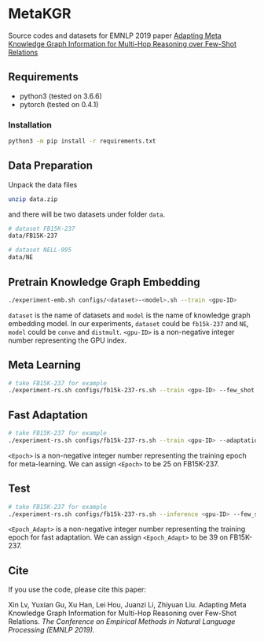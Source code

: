 # MetaKGR

Source codes and datasets for EMNLP 2019 paper [Adapting Meta Knowledge Graph Information for Multi-Hop Reasoning over Few-Shot Relations](https://arxiv.org/pdf/1908.11513.pdf)

## Requirements

- python3 (tested on 3.6.6)
- pytorch (tested on 0.4.1)

### Installation

``` bash
python3 -m pip install -r requirements.txt
```

## Data Preparation

Unpack the data files

``` bash
unzip data.zip
```

and there will be two datasets under folder `data`.

``` bash
# dataset FB15K-237
data/FB15K-237

# dataset NELL-995
data/NE
```

## Pretrain Knowledge Graph Embedding

``` bash
./experiment-emb.sh configs/<dataset>-<model>.sh --train <gpu-ID>
```

`dataset` is the name of datasets and `model` is the name of knowledge graph embedding model. In our experiments, `dataset` could be `fb15k-237` and `NE`, `model` could be `conve` and `distmult`. `<gpu-ID>` is a non-negative integer number representing the GPU index.

## Meta Learning

``` bash
# take FB15K-237 for example
./experiment-rs.sh configs/fb15k-237-rs.sh --train <gpu-ID> --few_shot
```

## Fast Adaptation

``` bash
# take FB15K-237 for example
./experiment-rs.sh configs/fb15k-237-rs.sh --train <gpu-ID> --adaptation --checkpoint_path model/FB15K-237-point.rs.conve-xavier-n/a-200-200-3-0.001-0.3-0.1-0.5-400-0.02/checkpoint-<Epoch>.tar
```

`<Epoch>` is a non-negative integer number representing the training epoch for meta-learning. We can assign `<Epoch>` to be 25 on FB15K-237.

## Test

``` bash
# take FB15K-237 for example
./experiment-rs.sh configs/fb15k-237-rs.sh --inference <gpu-ID> --few_shot --checkpoint_path model/FB15K-237-point.rs.conve-xavier-n/a-200-200-3-0.001-0.3-0.1-0.5-400-0.02/checkpoint-<Epoch_Adapt>-[relation].tar
```

`<Epoch_Adapt>` is a non-negative integer number representing the training epoch for fast adaptation. We can assign `<Epoch_Adapt>` to be 39 on FB15K-237.

## Cite 

If you use the code, please cite this paper:

Xin Lv, Yuxian Gu, Xu Han, Lei Hou, Juanzi Li, Zhiyuan Liu. Adapting Meta Knowledge Graph Information for Multi-Hop Reasoning over Few-Shot Relations. *The Conference on Empirical Methods in Natural Language Processing (EMNLP 2019)*.
